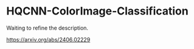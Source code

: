 # HQCNN-ColorImage-Classification

Waiting to refine the description.

https://arxiv.org/abs/2406.02229
